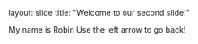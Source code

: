 
layout: slide
title: "Welcome to our second slide!"

My name is Robin
Use the left arrow to go back!
